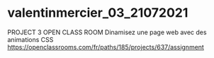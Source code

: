 # valentinmercier_03_21072021

PROJECT 3 OPEN CLASS ROOM 
Dinamisez une page web avec des animations CSS
https://openclassrooms.com/fr/paths/185/projects/637/assignment
